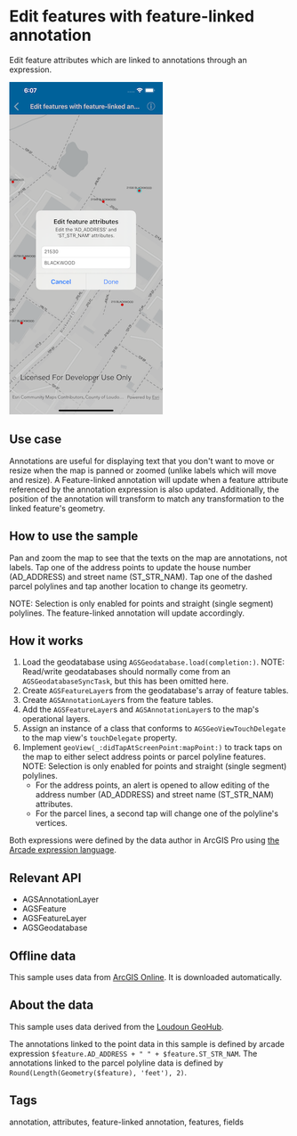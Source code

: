 # Edit features with feature-linked annotation

Edit feature attributes which are linked to annotations through an expression.

![Image of edit features with feature-linked annotation](feature-linked-annotation.png)

## Use case

Annotations are useful for displaying text that you don't want to move or resize when the map is panned or zoomed (unlike labels which will move and resize). A Feature-linked annotation will update when a feature attribute referenced by the annotation expression is also updated. Additionally, the position of the annotation will transform to match any transformation to the linked feature's geometry.

## How to use the sample

Pan and zoom the map to see that the texts on the map are annotations, not labels. Tap one of the address points to update the house number (AD\_ADDRESS) and street name (ST\_STR\_NAM). Tap one of the dashed parcel polylines and tap another location to change its geometry.

NOTE: Selection is only enabled for points and straight (single segment) polylines. The feature-linked annotation will update accordingly.

## How it works

1. Load the geodatabase using `AGSGeodatabase.load(completion:)`.
    NOTE: Read/write geodatabases should normally come from an `AGSGeodatabaseSyncTask`, but this has been omitted here.
2. Create `AGSFeatureLayer`s from the geodatabase's array of feature tables.
3. Create `AGSAnnotationLayer`s from the feature tables.
4. Add the `AGSFeatureLayer`s and `AGSAnnotationLayer`s to the map's operational layers.
5. Assign an instance of a class that conforms to `AGSGeoViewTouchDelegate` to the map view's `touchDelegate` property.
6. Implement `geoView(_:didTapAtScreenPoint:mapPoint:)` to track taps on the map to either select address points or parcel polyline features.
    NOTE: Selection is only enabled for points and straight (single segment) polylines.
    * For the address points, an alert is opened to allow editing of the address number (AD\_ADDRESS) and street name (ST\_STR\_NAM) attributes.
    * For the parcel lines, a second tap will change one of the polyline's vertices.

Both expressions were defined by the data author in ArcGIS Pro using [the Arcade expression language](https://developers.arcgis.com/arcade/).

## Relevant API

* AGSAnnotationLayer
* AGSFeature
* AGSFeatureLayer
* AGSGeodatabase

## Offline data

This sample uses data from [ArcGIS Online](https://arcgisruntime.maps.arcgis.com/home/item.html?id=74c0c9fa80f4498c9739cc42531e9948). It is downloaded automatically.

## About the data

This sample uses data derived from the [Loudoun GeoHub](https://geohub-loudoungis.opendata.arcgis.com/).

The annotations linked to the point data in this sample is defined by arcade expression `$feature.AD_ADDRESS + " " + $feature.ST_STR_NAM`. The annotations linked to the parcel polyline data is defined by `Round(Length(Geometry($feature), 'feet'), 2)`.

## Tags

annotation, attributes, feature-linked annotation, features, fields
